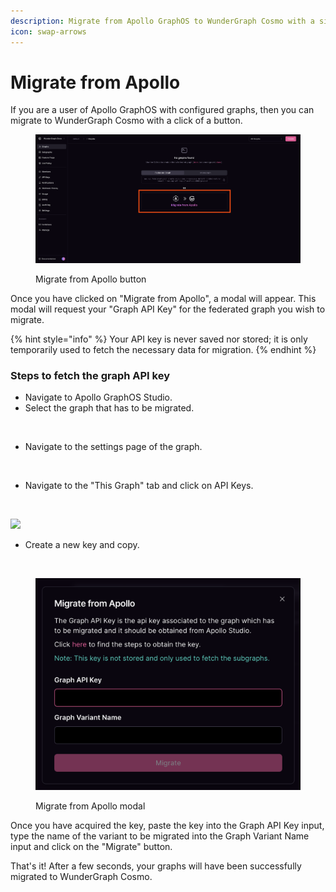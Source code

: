 ```yaml
---
description: Migrate from Apollo GraphOS to WunderGraph Cosmo with a single click
icon: swap-arrows
---
```


# Migrate from Apollo

If you are a user of Apollo GraphOS with configured graphs, then you can migrate to WunderGraph Cosmo with a click of a button.

<figure><img src="../.gitbook/assets/Screenshot 2024-08-20 at 11.14.17.png" alt="A screenshot of the WunderGraph Cosmo Graphs page highlighting the &#x22;Migrate from Apollo&#x22; button"><figcaption><p>Migrate from Apollo button</p></figcaption></figure>

Once you have clicked on "Migrate from Apollo", a modal will appear. This modal will request your "Graph API Key" for the federated graph you wish to migrate.

{% hint style="info" %}
Your API key is never saved nor stored; it is only temporarily used to fetch the necessary data for migration.
{% endhint %}

### Steps to fetch the graph API key

* Navigate to Apollo GraphOS Studio.
* Select the graph that has to be migrated.

<figure><img src="../.gitbook/assets/Screenshot 2023-09-13 at 1.31.34 AM.png" alt=""><figcaption></figcaption></figure>

* Navigate to the settings page of the graph.

<figure><img src="../.gitbook/assets/Screenshot 2023-09-13 at 1.33.20 AM.png" alt=""><figcaption></figcaption></figure>

* Navigate to the "This Graph" tab and click on API Keys.

<figure><img src="../.gitbook/assets/Screenshot 2023-09-13 at 1.34.34 AM.png" alt=""><figcaption></figcaption></figure>

![](<../.gitbook/assets/Screenshot 2023-09-13 at 1.35.33 AM.png>)

* Create a new key and copy.

<figure><img src="../.gitbook/assets/Screenshot 2023-09-13 at 1.36.14 AM.png" alt=""><figcaption></figcaption></figure>

<figure><img src="../.gitbook/assets/Screenshot 2024-08-20 at 11.18.39.png" alt="A screenshot of the &#x22;Migrate from Apollo&#x22; modal"><figcaption><p>Migrate from Apollo modal</p></figcaption></figure>

Once you have acquired the key, paste the key into the Graph API Key input, type the name of the variant to be migrated into the Graph Variant Name input and click on the "Migrate" button.

That's it! After a few seconds, your graphs will have been successfully migrated to WunderGraph Cosmo.
